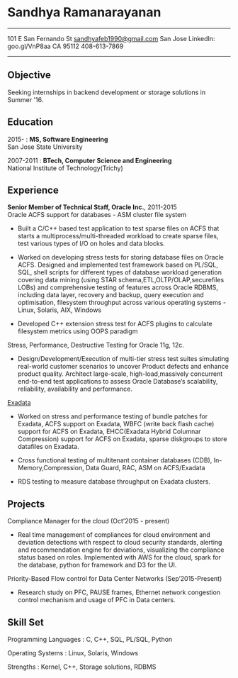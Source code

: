 Sandhya Ramanarayanan
======================

-----------------------     ----------------------------
101 E San Fernando St       sandhyafeb1990@gmail.com
San Jose                    LinkedIn: goo.gl/VnP8aa
CA 95112                    408-613-7869
-----------------------     ----------------------------

Objective
---------

Seeking internships in backend development or storage solutions in Summer '16.

Education
---------

2015-
:   **MS, Software Engineering**\
    San Jose State University

2007-2011
:   **BTech, Computer Science and Engineering**\
    National Institute of Technology(Trichy)

Experience
----------
**Senior Member of Technical Staff, Oracle Inc.**, 2011-2015\
Oracle ACFS support for databases - ASM cluster file system

* Built a C/C++ based test application to test sparse files on ACFS that
  starts a multiprocess/multi-threaded workload to create sparse files,
  test various types of I/O on holes and data blocks.

* Worked on developing stress tests for storing database files on Oracle ACFS.
  Designed and implemented test framework based on PL/SQL, SQL, shell scripts
  for different types of database workload generation covering data mining
  (using STAR schema,ETL,OLTP/OLAP,securefiles LOBs) and comprehensive testing
  of features across Oracle RDBMS, including data layer, recovery and backup,
  query execution and optimisation, filesystem throughput across various
  operating systems - Linux, Solaris, AIX, Windows

* Developed C++ extension stress test for ACFS plugins to calculate filesystem
  metrics using OOPS paradigm

Stress, Performance, Destructive Testing for Oracle 11g, 12c.

* Design/Development/Execution of multi-tier stress test suites simulating
  real-world customer scenarios to uncover Product defects and enhance product
  quality. Architect large-scale, high-load,massively concurrent end-to-end
  test applications to assess Oracle Database’s scalability, reliability,
  availability and performance.

[Exadata](https://www.oracle.com/engineered-systems/exadata/index.html)

* Worked on stress and performance testing of bundle patches for Exadata,
  ACFS support on Exadata, WBFC (write back flash cache) support for ACFS on
  Exadata, EHCC(Exadata Hybrid Columnar Compression) support for ACFS on
  Exadata, sparse diskgroups to store datafiles on Exadata.

* Cross functional testing of multitenant container databases (CDB),
  In-Memory,Compression, Data Guard, RAC, ASM on ACFS/Exadata

* RDS testing to measure database throughput on Exadata clusters.

Projects
------------

Compliance Manager for the cloud (Oct’2015 - present)

* Real time management of compliances for cloud environment and deviation
  detections with respect to cloud security standards, alerting and
  recommendation engine for deviations, visualizing the compliance status
  based on roles. Implemented with AWS for the cloud, spark for the database,
  python for framework and D3 for the UI.
 
Priority-Based Flow control for Data Center Networks (Sep’2015-Present)

* Research study on PFC, PAUSE frames, Ethernet network congestion control
  mechanism and usage of PFC in Data  centers.

Skill Set
------------

Programming Languages
:   C, C++, SQL, PL/SQL, Python

Operating Systems
:   Linux, Solaris, Windows

Strengths
:   Kernel, C++, Storage solutions, RDBMS
